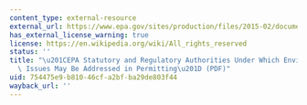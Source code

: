 ```yaml
---
content_type: external-resource
external_url: https://www.epa.gov/sites/production/files/2015-02/documents/ej_permitting_authorities_memo_120100.pdf
has_external_license_warning: true
license: https://en.wikipedia.org/wiki/All_rights_reserved
status: ''
title: "\u201CEPA Statutory and Regulatory Authorities Under Which Environmental Justice\
  \ Issues May Be Addressed in Permitting\u201D (PDF)"
uid: 754475e9-b810-46cf-a2bf-ba29de803f44
wayback_url: ''
---
```

